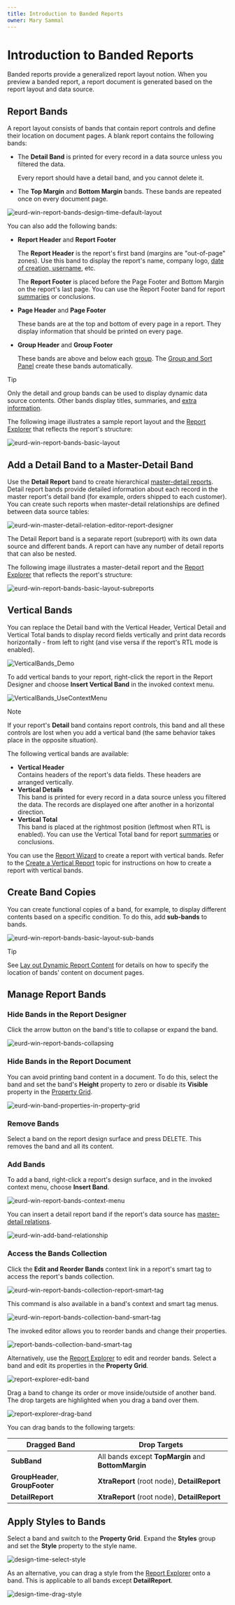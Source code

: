 ```yaml
---
title: Introduction to Banded Reports
owner: Mary Sammal
---
```

# Introduction to Banded Reports

Banded reports provide a generalized report layout notion. When you preview a banded report, a report document is generated based on the report layout and data source.

## Report Bands

A report layout consists of bands that contain report controls and define their location on document pages. A blank report contains the following bands:

- The **Detail Band** is printed for every record in a data source unless you filtered the data.

    Every report should have a detail band, and you cannot delete it.

- The **Top Margin** and **Bottom Margin** bands. These bands are repeated once on every document page.

![eurd-win-report-bands-design-time-default-layout](../../../images/eurd-win-report-bands-design-time-default-layout.png)

You can also add the following bands:

- **Report Header** and **Report Footer**  

    The **Report Header** is the report's first band (margins are "out-of-page" zones). Use this band to display the report's name, company logo, [date of creation, username](add-extra-information.md), etc.

    The **Report Footer** is placed before the Page Footer and Bottom Margin on the report's last page. You can use the Report Footer band for report [summaries](shape-report-data\shape-data-expression-bindings\calculate-a-summary.md) or conclusions.
    
- **Page Header** and **Page Footer**

    These bands are at the top and bottom of every page in a report. They display information that should be printed on every page.

- **Group Header** and **Group Footer**

    These bands are above and below each [group](shape-report-data\group-and-sort-data.md). The [Group and Sort Panel](report-designer-tools\ui-panels\group-and-sort-panel.md) create these bands automatically.

> [!TIP]
> Only the detail and group bands can be used to display dynamic data source contents. Other bands display titles, summaries, and [extra information](add-extra-information.md).

The following image illustrates a sample report layout and the [Report Explorer](report-designer-tools\ui-panels\report-explorer.md) that reflects the report's structure:

![eurd-win-report-bands-basic-layout](../../../images/eurd-win-report-bands-basic-layout.png)

## Add a Detail Band to a Master-Detail Band

Use the **Detail Report** band to create hierarchical [master-detail reports](create-popular-reports/create-a-master-detail-report-use-detail-report-bands.md). Detail report bands provide detailed information about each record in the master report's detail band (for example, orders shipped to each customer). You can create such reports when master-detail relationships are defined between data source tables:

![eurd-win-master-detail-relation-editor-report-designer](../../../images/eurd-win-master-detail-relation-editor-report-designer.png)

The Detail Report band is a separate report (subreport) with its own data source and different bands. A report can have any number of detail reports that can also be nested.

The following image illustrates a master-detail report and the [Report Explorer](report-designer-tools\ui-panels\report-explorer.md) that reflects the report's structure:

![eurd-win-report-bands-basic-layout-subreports](../../../images/eurd-win-report-bands-basic-layout-subreports.png)

## Vertical Bands

You can replace the Detail band with the Vertical Header, Vertical Detail and Vertical Total bands to display record fields vertically and print data records horizontally - from left to right (and vise versa if the report's RTL mode is enabled).

![VerticalBands_Demo](../../../images/eurd-VerticalBands-Demo.png)

To add vertical bands to your report, right-click the report in the Report Designer and choose **Insert Vertical Band** in the invoked context menu.

![VerticalBands_UseContextMenu](../../../images/eurd-VerticalBands-UseContextMenu.png)

> [!Note]
> If your report's **Detail** band contains report controls, this band and all these controls are lost when you add a vertical band (the same behavior takes place in the opposite situation).

The following vertical bands are available:

- **Vertical Header**    
    Contains headers of the report's data fields. These headers are arranged vertically.
- **Vertical Details**   
    This band is printed for every record in a data source unless you filtered the data. The records are displayed one after another in a horizontal direction.
- **Vertical Total**   
    This band is placed at the rightmost position (leftmost when RTL is enabled). You can use the Vertical Total band for report [summaries](shape-report-data\shape-data-expression-bindings\calculate-a-summary.md) or conclusions.

You can use the [Report Wizard](report-designer-tools\report-wizard.md) to create a report with vertical bands. Refer to the [Create a Vertical Report](create-popular-reports\create-a-vertical-report.md) topic for instructions on how to create a report with vertical bands.


## Create Band Copies

You can create functional copies of a band, for example, to display different contents based on a specific condition. To do this, add **sub-bands** to bands.

![eurd-win-report-bands-basic-layout-sub-bands](../../../images/eurd-win-report-bands-basic-layout-sub-bands.png)

> [!TIP]
> See [Lay out Dynamic Report Content](lay-out-dynamic-report-content.md) for details on how to specify the location of bands' content on document pages.

## <a name="managingreportbands"></a>Manage Report Bands
### Hide Bands in the Report Designer

Click the arrow button on the band's title to collapse or expand the band.

![eurd-win-report-bands-collapsing](../../../images/eurd-win-report-bands-collapsing.png)

### Hide Bands in the Report Document


You can avoid printing band content in a document. To do this, select the band and set the band's **Height** property to zero or disable its **Visible** property in the [Property Grid](report-designer-tools\ui-panels\property-grid.md).

![eurd-win-band-properties-in-property-grid](../../../images/eurd-win-band-properties-in-property-grid.png)

### Remove Bands

Select a band on the report design surface and press DELETE. This removes the band and all its content.

### Add Bands

To add a band, right-click a report's design surface, and in the invoked context menu, choose **Insert Band**.

![eurd-win-report-bands-context-menu](../../../images/eurd-win-report-bands-context-menu.png)

You can insert a detail report band if the report's data source has [master-detail relations](create-popular-reports/create-a-master-detail-report-use-detail-report-bands.md).

![eurd-win-add-band-relationship](../../../images/eurd-win-add-band-relationship.png)

### Access the Bands Collection

Click the **Edit and Reorder Bands** context link in a report's smart tag to access the report's bands collection.

![eurd-win-report-bands-collection-report-smart-tag](../../../images/eurd-win-report-bands-collection-report-smart-tag.png)

This command is also available in a band's context and smart tag menus.

![eurd-win-report-bands-collection-band-smart-tag](../../../images/eurd-win-report-bands-collection-band-smart-tag.png)

The invoked editor allows you to reorder bands and change their properties.

![report-bands-collection-band-smart-tag](../../../images/eurd-win-report-bands-collection-band-editor.png)

Alternatively, use the [Report Explorer](report-designer-tools/ui-panels/report-explorer.md) to edit and reorder bands. Select a band and edit its properties in the **Property Grid**.

![report-explorer-edit-band](../../../images/eurd-win-report-explorer-edit-band.gif)

Drag a band to change its order or move inside/outside of another band. The drop targets are highlighted when you drag a band over them.

![report-explorer-drag-band](../../../images/eurd-win-report-explorer-drag-band.gif)

You can drag bands to the following targets:

| Dragged Band | Drop Targets |
| --- | --- |
| **SubBand** | All bands except **TopMargin** and **BottomMargin** |
| **GroupHeader**, **GroupFooter** | **XtraReport** (root node), **DetailReport** |
| **DetailReport** | **XtraReport** (root node), **DetailReport** |

## Apply Styles to Bands

Select a band and switch to the **Property Grid**. Expand the **Styles** group and set the **Style** property to the style name.

![design-time-select-style](../../../images/eurd-win-select-style-band.png)

As an alternative, you can drag a style from the [Report Explorer](report-designer-tools/ui-panels/report-explorer.md) onto a band. This is applicable to all bands except **DetailReport**.

![design-time-drag-style](../../../images/eurd-win-drag-style-band.gif)
